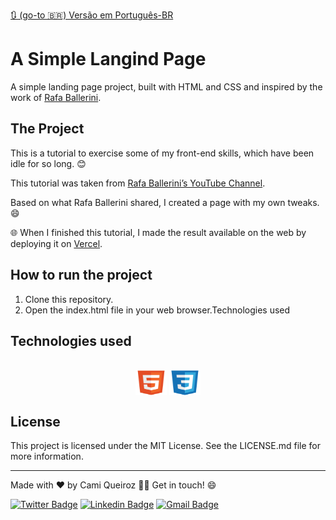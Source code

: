 [🔃 (go-to 🇧🇷) Versão em Português-BR](https://github.com/camimq/landing_page/blob/main/README_pt-BR.md)

# A Simple Langind Page

A simple landing page project, built with HTML and CSS and inspired by the work of [Rafa Ballerini](https://github.com/rafaballerini).

## The Project

This is a tutorial to exercise some of my front-end skills, which have been idle for so long. 😊

This tutorial was taken from [Rafa Ballerini’s YouTube Channel](https://youtu.be/Lx_YsoMgP40?si=2wQZWpU9EWNEbZf5).

Based on what Rafa Ballerini shared, I created a page with my own tweaks. 😄

🌐 When I finished this tutorial, I made the result available on the web by deploying it on [Vercel](https://vercel.com/).

## How to run the project

1. Clone this repository.
2. Open the index.html file in your web browser.Technologies used

## Technologies used

<div align="center" style="display: inline_block"><br>
  <img align="center" alt="Cami-HTML" height="40" width="50" src="https://raw.githubusercontent.com/devicons/devicon/master/icons/html5/html5-original.svg">
  <img align="center" alt="Cami-CSS" height="40" width="50" src="https://raw.githubusercontent.com/devicons/devicon/master/icons/css3/css3-original.svg">
</div>

## License

This project is licensed under the MIT License. See the LICENSE.md file for more information.

---

Made with ❤️ by Cami Queiroz 👋🏽 Get in touch! 😄

[![Twitter Badge](https://img.shields.io/badge/-@camimq-1ca0f1?style=flat-square&labelColor=1ca0f1&logo=twitter&logoColor=white&link=https://twitter.com/camimq)](https://twitter.com/camimq) [![Linkedin Badge](https://img.shields.io/badge/-Cami-blue?style=flat-square&logo=Linkedin&logoColor=white&link=https://www.linkedin.com/in/camilaqueiroz)](https://www.linkedin.com/in/camilaqueiroz)
[![Gmail Badge](https://img.shields.io/badge/-camidmq@gmail.com-c14438?style=flat-square&logo=Gmail&logoColor=white&link=mailto:camidmq@gmail.com)](mailto:camidmq@gmail.com)
